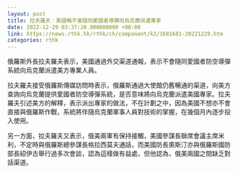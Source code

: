 ```yaml
---
layout: post
title: 拉夫羅夫：美國稱不會隨同愛國者導彈向烏克蘭派遣專家
date: 2022-12-29 03:37:20.000000000 +08:00
link: https://news.rthk.hk/rthk/ch/component/k2/1681681-20221229.htm
categories: rthk
---
```


俄羅斯外長拉夫羅夫表示，美國通過外交渠道通報，表示不會隨同愛國者防空導彈系統向烏克蘭派遣美方專業人員。

拉夫羅夫接受俄羅斯傳媒訪問時表示，俄羅斯通過大使館仍舊暢通的渠道，向美方查詢向烏克蘭提供愛國者防空導彈系統，是否意味將向烏克蘭派遣美國專家。拉夫羅夫引述美方的解釋，表示派出專家的做法，不在計劃之中，因為美國不想亦不會直接與俄羅斯作戰，系統將伴隨烏克蘭軍事人員對技術的掌握，在幾個月內逐步投入使用。

另一方面，拉夫羅夫又表示，俄美兩軍有保持接觸，美國參謀長聯席會議主席米利，不定時與俄羅斯總參謀長格拉西莫夫通話，而美國防長奧斯汀亦與俄羅斯國防部長紹伊古舉行過多次會談，認為這樣做有益處，但他認為，俄美兩國之間缺乏對話渠道。
